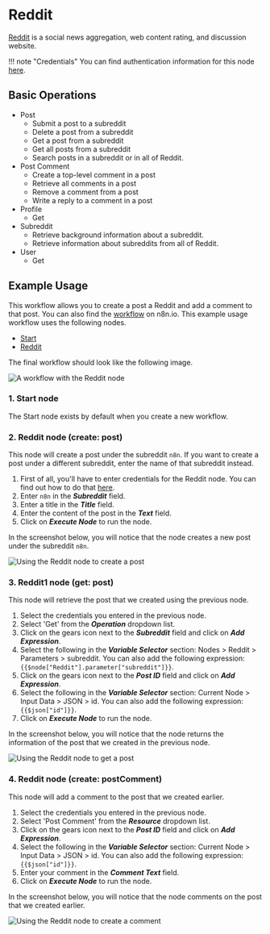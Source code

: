# Reddit

[Reddit](https://www.reddit.com) is a social news aggregation, web content rating, and discussion website.

!!! note "Credentials"
    You can find authentication information for this node [here](/integrations/builtin/credentials/reddit/).


## Basic Operations

* Post
    * Submit a post to a subreddit
    * Delete a post from a subreddit
    * Get a post from a subreddit
    * Get all posts from a subreddit
    * Search posts in a subreddit or in all of Reddit.
* Post Comment
    * Create a top-level comment in a post
    * Retrieve all comments in a post
    * Remove a comment from a post
    * Write a reply to a comment in a post
* Profile
    * Get
* Subreddit
    * Retrieve background information about a subreddit.
    * Retrieve information about subreddits from all of Reddit.
* User
    * Get

## Example Usage

This workflow allows you to create a post a Reddit and add a comment to that post. You can also find the [workflow](https://n8n.io/workflows/928) on n8n.io. This example usage workflow uses the following nodes.
- [Start](/integrations/builtin/core-nodes/n8n-nodes-base.start/)
- [Reddit]()

The final workflow should look like the following image.

![A workflow with the Reddit node](/_images/integrations/builtin/app-nodes/reddit/workflow.png)

### 1. Start node

The Start node exists by default when you create a new workflow.

### 2. Reddit node (create: post)

This node will create a post under the subreddit `n8n`. If you want to create a post under a different subreddit, enter the name of that subreddit instead.

1. First of all, you'll have to enter credentials for the Reddit node. You can find out how to do that [here](/integrations/builtin/credentials/reddit/).
2. Enter `n8n` in the ***Subreddit*** field.
3. Enter a title in the ***Title*** field.
4. Enter the content of the post in the ***Text*** field.
5. Click on ***Execute Node*** to run the node.

In the screenshot below, you will notice that the node creates a new post under the subreddit `n8n`.

![Using the Reddit node to create a post](/_images/integrations/builtin/app-nodes/reddit/reddit_node.png)

### 3. Reddit1 node (get: post)

This node will retrieve the post that we created using the previous node.

1. Select the credentials you entered in the previous node.
2. Select 'Get' from the ***Operation*** dropdown list.
3. Click on the gears icon next to the ***Subreddit*** field and click on ***Add Expression***.
4. Select the following in the ***Variable Selector*** section: Nodes > Reddit > Parameters > subreddit. You can also add the following expression: `{{$node["Reddit"].parameter["subreddit"]}}`.
5. Click on the gears icon next to the ***Post ID*** field and click on ***Add Expression***.
6. Select the following in the ***Variable Selector*** section: Current Node > Input Data > JSON > id. You can also add the following expression: `{{$json["id"]}}`.
7. Click on ***Execute Node*** to run the node.

In the screenshot below, you will notice that the node returns the information of the post that we created in the previous node.

![Using the Reddit node to get a post](/_images/integrations/builtin/app-nodes/reddit/reddit1_node.png)

### 4. Reddit node (create: postComment)

This node will add a comment to the post that we created earlier.

1. Select the credentials you entered in the previous node.
2. Select 'Post Comment' from the ***Resource*** dropdown list.
3. Click on the gears icon next to the ***Post ID*** field and click on ***Add Expression***.
4. Select the following in the ***Variable Selector*** section: Current Node > Input Data > JSON > id. You can also add the following expression: `{{$json["id"]}}`.
5. Enter your comment in the ***Comment Text*** field.
6. Click on ***Execute Node*** to run the node.

In the screenshot below, you will notice that the node comments on the post that we created earlier.

![Using the Reddit node to create a comment](/_images/integrations/builtin/app-nodes/reddit/reddit2_node.png)
